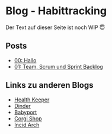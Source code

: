 # Blog - Habittracking

Der Text auf dieser Seite ist noch WIP 😇

## Posts
- [00: Hallo](posts/00_initial_post)
- [01: Team, Scrum und Sprint Backlog](posts/01_team_and_stories)


## Links zu anderen Blogs
- [Health Keeper](https://github.com/Chrissi-Ruege/HealthKeeper/discussions)
- [Dinder](https://github.com/dhbw-ka-tinf22b5-dinder/Dinder/discussions)
- [Babyport](https://medium.com/@babyport)
- [Corgi Shop](https://github.com/mausio/corgi-shop-doc/discussions)
- [Incid Arch](https://dh-karlsruhe.github.io/IncidArch-Blog/)

<script src="https://utteranc.es/client.js"
        repo="Puggingtons/habittrackingblog"
        issue-term="pathname"
        theme="github-light"
        crossorigin="anonymous"
        async>
</script>